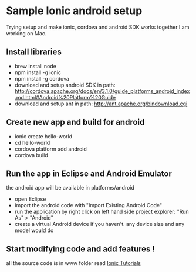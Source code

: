 Sample Ionic android setup
=========================

Trying setup and make ionic, cordova and android SDK works together
I am working on Mac.


Install libraries
-----------------

* brew install node
* npm install -g ionic
* npm install -g cordova
* download and setup android SDK in path: http://cordova.apache.org/docs/en/3.1.0/guide_platforms_android_index.md.html#Android%20Platform%20Guide
* download and setup ant in path: http://ant.apache.org/bindownload.cgi


Create new app and build for android
-----------------

* ionic create hello-world
* cd hello-world
* cordova platform add android
* cordova build


Run the app in Eclipse and Android Emulator
-----------------

the android app will be available in platforms/android

* open Eclipse
* import the android code with "Import Existing Android Code"
* run the application by right click on left hand side project explorer: "Run As" > "Android"
* create a virtual Android device if you haven't. any device size and any model would do


Start modifying code and add features !
---------------

all the source code is in www folder
read [Ionic Tutorials](http://ionicframework.com/tutorials/)

